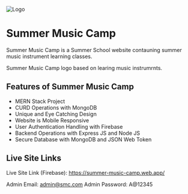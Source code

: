 
![Logo](https://i.postimg.cc/rsvGPcv1/logo.png)


# Summer Music Camp

Summer Music Camp is a Summer School website contauning summer music instrument learning classes.  

Summer Music Camp logo based on learing music instrumrnts.
## Features of Summer Music Camp

- MERN Stack Project
- CURD Operations with MongoDB
- Unique and Eye Catching Design
- Website is Mobile Responsive
- User Authentication Handling with Firebase
- Backend Operations with Express JS and Node JS
- Secure Database with MongoDB and JSON Web Token

##  Live Site Links


Live Site Link (Firebase): https://summer-music-camp.web.app/

Admin Email: admin@smc.com 
Admin Password: A@12345
 
 
